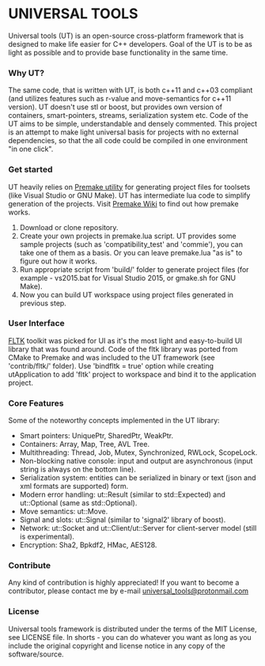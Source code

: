 # UNIVERSAL TOOLS

Universal tools (UT) is an open-source cross-platform framework that is designed to make life easier for C++ developers. Goal of the UT is to be as light as possible and to provide base functionality in the same time.

### Why UT?

The same code, that is written with UT, is both c++11 and c++03 compliant (and utilizes features such as r-value and move-semantics for c++11 version). UT doesn't use stl or boost, but provides own version of containers, smart-pointers, streams, serialization system etc. Code of the UT aims to be simple, understandable and densely commented. This project is an attempt to make light universal basis for projects with no external dependencies, so that the all code could be compiled in one environment "in one click".

### Get started

UT heavily relies on [Premake utility](https://github.com/premake/premake-core) for generating project files for toolsets (like Visual Studio or GNU Make). UT has intermediate lua code to simplify generation of the projects. Visit [Premake Wiki](https://github.com/premake/premake-core/wiki) to find out how premake works.

1. Download or clone repository.
2. Create your own projects in premake.lua script. UT provides some sample projects (such as 'compatibility_test' and 'commie'), you can take one of them as a basis. Or you can leave premake.lua "as is" to figure out how it works.
3. Run appropriate script from 'build/' folder to generate project files (for example - vs2015.bat for Visual Studio 2015, or gmake.sh for GNU Make).
4. Now you can build UT workspace using project files generated in previous step.

### User Interface

[FLTK](https://www.fltk.org/) toolkit was picked for UI as it's the most light and easy-to-build UI library that was found around. Code of the fltk library was ported from CMake to Premake and was included to the UT framework (see 'contrib/fltk/' folder). Use 'bindfltk = true' option while creating utApplication to add 'fltk' project to workspace and bind it to the application project.

### Core Features

Some of the noteworthy concepts implemented in the UT library:
* Smart pointers: UniquePtr, SharedPtr, WeakPtr.
* Containers: Array, Map, Tree, AVL Tree.
* Multithreading: Thread, Job, Mutex, Synchronized, RWLock, ScopeLock.
* Non-blocking native console: input and output are asynchronous (input string is always on the bottom line).
* Serialization system: entities can be serialized in binary or text (json and xml formats are supported) form.
* Modern error handling: ut::Result (similar to std::Expected) and ut::Optional (same as std::Optional).
* Move semantics: ut::Move.
* Signal and slots: ut::Signal (similar to 'signal2' library of boost).
* Network: ut::Socket and ut::Client/ut::Server for client-server model (still is experimental).
* Encryption: Sha2, Bpkdf2, HMac, AES128.

### Contribute

Any kind of contribution is highly appreciated! If you want to become a contributor, please contact me by e-mail <universal_tools@protonmail.com>

### License

Universal tools framework is distributed under the terms of the MIT License, see LICENSE file.
In shorts - you can do whatever you want as long as you include the original copyright and license notice in any copy of the software/source.